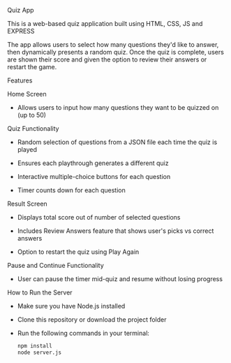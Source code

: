 Quiz App

This is a web-based quiz application built using HTML, CSS, JS and EXPRESS

The app allows users to select how many questions they'd like to answer, then dynamically presents a random quiz. Once the quiz is complete, users are shown their score and given the option to review their answers or restart the game.



Features

Home Screen

- Allows users to input how many questions they want to be  quizzed on (up to 50)

Quiz Functionality

- Random selection of questions from a JSON file each time the quiz is played

- Ensures each playthrough generates a different quiz

- Interactive multiple-choice buttons for each question

- Timer counts down for each question

Result Screen

- Displays total score out of number of selected questions

- Includes Review Answers feature that shows user's picks vs correct answers

- Option to restart the quiz using Play Again

Pause and Continue Functionality

- User can pause the timer mid-quiz and resume without losing progress

How to Run the Server

- Make sure you have Node.js installed

- Clone this repository or download the project folder

- Run the following commands in your terminal:

    ```bash
    npm install
    node server.js
